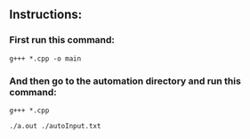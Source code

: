 ## Instructions:
### First run this command:

`g+++ *.cpp -o main`

###  And then go to the automation directory and run this command:

`g+++ *.cpp`

`./a.out ./autoInput.txt`